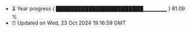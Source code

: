 - ⏳ Year progress { ████████████████████████▁▁▁▁▁▁ } 81.09 %
- ⏰ Updated on Wed, 23 Oct 2024 19:16:59 GMT

